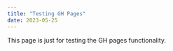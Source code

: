 ```yaml
---
title: "Testing GH Pages"
date: 2023-05-25
---
```

This page is just for testing the GH pages functionality.
